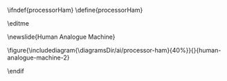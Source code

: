 \ifndef{processorHam}
\define{processorHam}

\editme

\newslide{Human Analogue Machine}

\figure{\includediagram{\diagramsDir/ai/processor-ham}{40%}}{}{human-analogue-machine-2}

\endif
